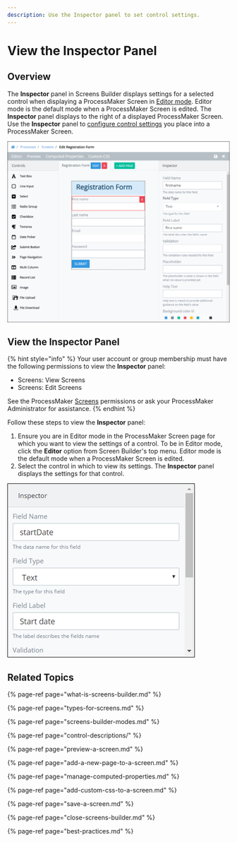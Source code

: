 ```yaml
---
description: Use the Inspector panel to set control settings.
---
```


# View the Inspector Panel

## Overview

The **Inspector** panel in Screens Builder displays settings for a selected control when displaying a ProcessMaker Screen in [Editor mode](screens-builder-modes.md#editor-mode). Editor mode is the default mode when a ProcessMaker Screen is edited. The **Inspector** panel displays to the right of a displayed ProcessMaker Screen. Use the **Inspector** panel to [configure control settings](control-descriptions/) you place into a ProcessMaker Screen.

![Screens Builder displaying the Inspector panel in Editor mode ](../../../.gitbook/assets/screens-editor-mode-processes.png)

## View the Inspector Panel

{% hint style="info" %}
Your user account or group membership must have the following permissions to view the **Inspector** panel:

* Screens: View Screens
* Screens: Edit Screens

See the ProcessMaker [Screens](../../../processmaker-administration/permission-descriptions-for-users-and-groups.md#screens) permissions or ask your ProcessMaker Administrator for assistance.
{% endhint %}

Follow these steps to view the **Inspector** panel:

1. Ensure you are in Editor mode in the ProcessMaker Screen page for which you want to view the settings of a control. To be in Editor mode, click the **Editor** option from Screen Builder's top menu. Editor mode is the default mode when a ProcessMaker Screen is edited.
2. Select the control in which to view its settings. The **Inspector** panel displays the settings for that control.

![Inspector panel displaying control settings in Editor mode](../../../.gitbook/assets/inspector-panel-scripts-builder-processes.png)

## Related Topics

{% page-ref page="what-is-screens-builder.md" %}

{% page-ref page="types-for-screens.md" %}

{% page-ref page="screens-builder-modes.md" %}

{% page-ref page="control-descriptions/" %}

{% page-ref page="preview-a-screen.md" %}

{% page-ref page="add-a-new-page-to-a-screen.md" %}

{% page-ref page="manage-computed-properties.md" %}

{% page-ref page="add-custom-css-to-a-screen.md" %}

{% page-ref page="save-a-screen.md" %}

{% page-ref page="close-screens-builder.md" %}

{% page-ref page="best-practices.md" %}

